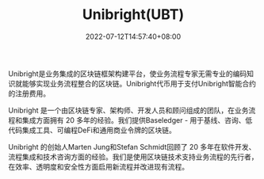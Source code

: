 ﻿---
weight: 
title: "Unibright(UBT)"
description: "Unibright是业务集成的区块链框架构建平台，使业务流程专家无需专业的编码知识就能够实现业务流程整合的区块链"
date: 2022-07-12T14:57:40+08:00
lastmod: 2022-07-12T14:57:40+08:00
draft: false
authors: ["Simon"]
featuredImage: "unibrightubt.webp"
link: "https://unibright.io/"
tags: ["数字代币","Unibright(UBT)"]
categories: ["navigation"]
navigation: ["数字代币"]
lightgallery: true
toc: true
pinned: false
recommend: false
recommend1: false
---
Unibright是业务集成的区块链框架构建平台，使业务流程专家无需专业的编码知识就能够实现业务流程整合的区块链。Unibright代币用于支付Unibright智能合约的注册费用。

Unibright 是一个由区块链专家、架构师、开发人员和顾问组成的团队，在业务流程和集成方面拥有 20 多年的经验。我们提供Baseledger - 用于基线、咨询、低代码集成工具、可编程DeFi和通用商业令牌的区块链。

Unibright 的创始人Marten Jung和Stefan Schmidt回顾了 20 多年在软件开发、流程集成和技术咨询方面的经验。我们是使用区块链技术支持业务流程的先行者，在效率、透明度和安全性方面启用新流程并改进现有流程。